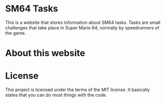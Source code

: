 # SM64 Tasks
This is a website that stores information about SM64 tasks. Tasks are small challenges that take place in Super Mario 64,
normally by speedrunners of the game.

# About this website

# License
This project is licensed under the terms of the MIT license. It basically states that you can do most things with the code.
